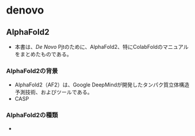 # denovo
## AlphaFold2
- 本書は、_De Novo_ Pjtのために、AlphaFold2、特にColabFoldのマニュアルをまとめたものである。

### AlphaFold2の背景
- AlphaFold2（AF2）は、Google DeepMindが開発したタンパク質立体構造予測技術、およびツールである。
- CASP

### AlphaFold2の種類
- 
